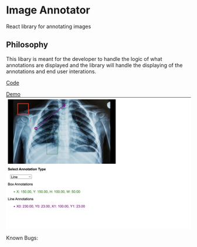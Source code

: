 # Image Annotator

React library for annotating images

## Philosophy

This libary is meant for the developer to handle the logic of what annotations are displayed and the library will handle the displaying of the annotations and end user interations.

[Code](https://github.com/sharithg/image-annotator/blob/main/src/App.tsx)

[Demo](https://image-annotator-demo.netlify.app/)
![With X-Ray](https://github.com/sharithg/image-annotator/blob/main/src/assets/demo.png)

Known Bugs:
